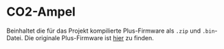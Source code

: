 # CO2-Ampel

Beinhaltet die für das Projekt kompilierte Plus-Firmware als `.zip` und `.bin`-Datei.
Die originale Plus-Firmware ist [hier](https://github.com/mariolukas/Watterott-CO2-Ampel-Plus-Firmware) zu finden.

